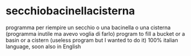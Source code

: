 # secchiobacinellacisterna
programma per riempire un secchio o una bacinella o una cisterna (programma inutile ma avevo voglia di farlo)
program to fill a bucket or a basin or a cistern (useless program but I wanted to do it)
100% italian language, soon also in English
